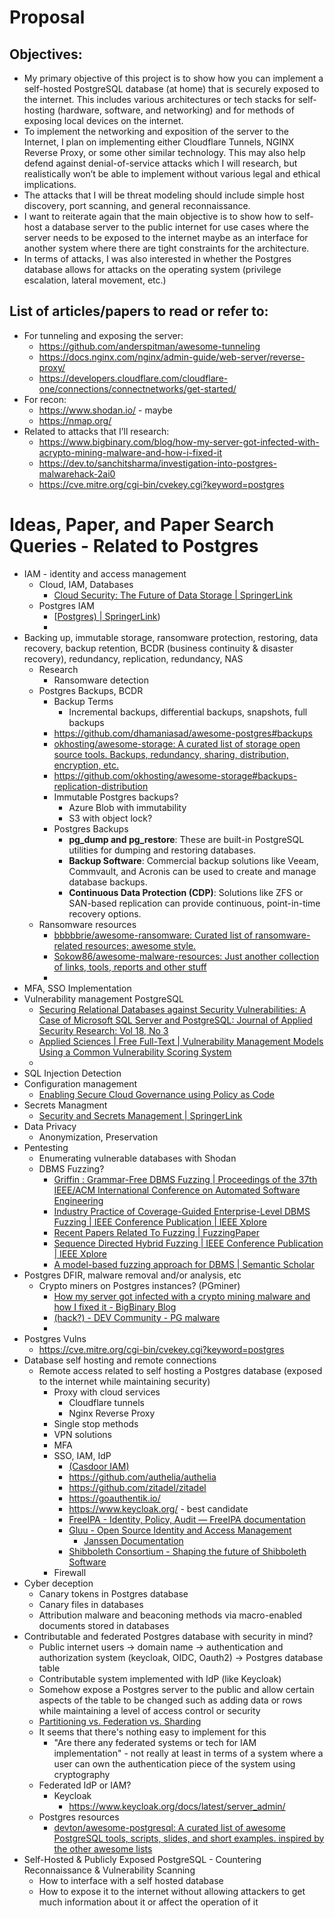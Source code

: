# Proposal
## Objectives: 
- My primary objective of this project is to show how you can implement a self-hosted PostgreSQL database (at home) that is securely exposed to the internet. This includes various architectures or tech stacks for self-hosting (hardware, software, and networking) and for methods of exposing local devices on the internet.
- To implement the networking and exposition of the server to the Internet, I plan on implementing either Cloudflare Tunnels, NGINX Reverse Proxy, or some other similar technology. This may also help defend against denial-of-service attacks which I will research, but realistically won’t be able to implement without various legal and ethical implications. 
- The attacks that I will be threat modeling should include simple host discovery, port scanning, and general reconnaissance. 
- I want to reiterate again that the main objective is to show how to self-host a database server to the public internet for use cases where the server needs to be exposed to the internet maybe as an interface for another system where there are tight constraints for the architecture. 
-  In terms of attacks, I was also interested in whether the Postgres database allows for attacks on the operating system (privilege escalation, lateral movement, etc.) 

## List of articles/papers to read or refer to: 
- For tunneling and exposing the server: 
	- https://github.com/anderspitman/awesome-tunneling 
	- https://docs.nginx.com/nginx/admin-guide/web-server/reverse-proxy/ 
	- https://developers.cloudflare.com/cloudflare-one/connections/connectnetworks/get-started/ 
- For recon: 
	- https://www.shodan.io/ - maybe 
	- https://nmap.org/ 
- Related to attacks that I’ll research: 
	- https://www.bigbinary.com/blog/how-my-server-got-infected-with-acrypto-mining-malware-and-how-i-fixed-it 
	- https://dev.to/sanchitsharma/investigation-into-postgres-malwarehack-2ai0 
	- https://cve.mitre.org/cgi-bin/cvekey.cgi?keyword=postgres

# Ideas, Paper, and Paper Search Queries - Related to Postgres
- IAM - identity and access management
	- Cloud, IAM, Databases
		- [Cloud Security: The Future of Data Storage | SpringerLink](https://link.springer.com/chapter/10.1007/978-981-16-3961-6_9) 
	- Postgres IAM 
		- [[Postgres) | SpringerLink](Postgres)) 
		- 
- Backing up, immutable storage, ransomware protection, restoring, data recovery, backup retention, BCDR (business continuity & disaster recovery), redundancy, replication, redundancy, NAS
	- Research
		- Ransomware detection
	- Postgres Backups, BCDR
		- Backup Terms
			- Incremental backups, differential backups, snapshots, full backups
		- https://github.com/dhamaniasad/awesome-postgres#backups 
		- [okhosting/awesome-storage: A curated list of storage open source tools. Backups, redundancy, sharing, distribution, encryption, etc.](https://github.com/okhosting/awesome-storage) 
		- https://github.com/okhosting/awesome-storage#backups-replication-distribution 
		- Immutable Postgres backups?
			- Azure Blob with immutability
			- S3 with object lock?
		- Postgres Backups
			- **pg_dump and pg_restore**: These are built-in PostgreSQL utilities for dumping and restoring databases.
			- **Backup Software**: Commercial backup solutions like Veeam, Commvault, and Acronis can be used to create and manage database backups.
			- **Continuous Data Protection (CDP)**: Solutions like ZFS or SAN-based replication can provide continuous, point-in-time recovery options.
	- Ransomware resources
		- [bbbbbrie/awesome-ransomware: Curated list of ransomware-related resources; awesome style.](https://github.com/bbbbbrie/awesome-ransomware) 
		- [Sokow86/awesome-malware-resources: Just another collection of links, tools, reports and other stuff](https://github.com/Sokow86/awesome-malware-resources) 
		- 
- MFA, SSO Implementation
- Vulnerability management PostgreSQL
	- [Securing Relational Databases against Security Vulnerabilities: A Case of Microsoft SQL Server and PostgreSQL: Journal of Applied Security Research: Vol 18, No 3](https://www.tandfonline.com/doi/abs/10.1080/19361610.2021.2006032)  
	- [Applied Sciences | Free Full-Text | Vulnerability Management Models Using a Common Vulnerability Scoring System](https://www.mdpi.com/2076-3417/11/18/8735) 
	- 
- SQL Injection Detection
- Configuration management
	- [Enabling Secure Cloud Governance using Policy as Code](https://odr.chalmers.se/items/a15a77b7-7005-4412-9dd3-5f3f639b558e) 
- Secrets Managment
	- [Security and Secrets Management | SpringerLink](https://link.springer.com/chapter/10.1007/978-1-4842-8673-9_9) 
- Data Privacy
	- Anonymization, Preservation
- Pentesting
	- Enumerating vulnerable databases with Shodan
	- DBMS Fuzzing?
		- [Griffin : Grammar-Free DBMS Fuzzing | Proceedings of the 37th IEEE/ACM International Conference on Automated Software Engineering](https://dl.acm.org/doi/abs/10.1145/3551349.3560431) 
		- [Industry Practice of Coverage-Guided Enterprise-Level DBMS Fuzzing | IEEE Conference Publication | IEEE Xplore](https://ieeexplore.ieee.org/abstract/document/9401989) 
		- [Recent Papers Related To Fuzzing | FuzzingPaper](https://wcventure.github.io/FuzzingPaper/) 
		- [Sequence Directed Hybrid Fuzzing | IEEE Conference Publication | IEEE Xplore](https://ieeexplore.ieee.org/document/9054807) 
		- [A model-based fuzzing approach for DBMS | Semantic Scholar](https://www.semanticscholar.org/paper/A-model-based-fuzzing-approach-for-DBMS-Wang-Zhang/a58239f7a8f2839db3b2ccf91e668904f44a3ced) 
- Postgres DFIR, malware removal and/or analysis, etc
	- Crypto miners on Postgres instances? (PGminer)
		- [How my server got infected with a crypto mining malware and how I fixed it - BigBinary Blog](https://www.bigbinary.com/blog/how-my-server-got-infected-with-a-crypto-mining-malware-and-how-i-fixed-it)
		- [(hack?) - DEV Community - PG malware](https://dev.to/sanchitsharma/investigation-into-postgres-malware-hack-2ai0)  
		- 
- Postgres Vulns
	- https://cve.mitre.org/cgi-bin/cvekey.cgi?keyword=postgres
- Database self hosting and remote connections
	- Remote access related to self hosting a Postgres database (exposed to the internet while maintaining security)
		- Proxy with cloud services
			- Cloudflare tunnels
			- Nginx Reverse Proxy
		- Single stop methods 
		- VPN solutions
		- MFA
		- SSO, IAM, IdP
			- [(Casdoor IAM)](https://github.com/casdoor/casdoor) 
			- https://github.com/authelia/authelia 
			- https://github.com/zitadel/zitadel
			- https://goauthentik.io/ 
			- https://www.keycloak.org/ - best candidate
			- [FreeIPA - Identity, Policy, Audit — FreeIPA documentation](https://www.freeipa.org/) 
			- [Gluu - Open Source Identity and Access Management](https://gluu.org/#) 
				- [Janssen Documentation](https://docs.jans.io/v1.0.18/) 
			- [Shibboleth Consortium - Shaping the future of Shibboleth Software](https://www.shibboleth.net/)
		- Firewall
- Cyber deception
	- Canary tokens in Postgres database
	- Canary files in databases
	- Attribution malware and beaconing methods via macro-enabled documents stored in databases
- Contributable and federated Postgres database with security in mind?
	- Public internet users -> domain name -> authentication and authorization system (keycloak, OIDC, Oauth2) -> Postgres database table
	- Contributable system implemented with IdP (like Keycloak)
	- Somehow expose a Postgres server to the public and allow certain aspects of the table to be changed such as adding data or rows while maintaining a level of access control or security
	- [Partitioning vs. Federation vs. Sharding](https://lethargy.org/~jesus/writes/partitioning-vs-federation-vs-sharding/) 
	- It seems that there's nothing easy to implement for this
		- "Are there any federated systems or tech for IAM implementation" - not really at least in terms of a system where a user can own the authentication piece of the system using cryptography
	- Federated IdP or IAM?
		- Keycloak
			- https://www.keycloak.org/docs/latest/server_admin/ 
	- Postgres resources
		- [devton/awesome-postgresql: A curated list of awesome PostgreSQL tools, scripts, slides, and short examples. inspired by the other awesome lists](https://github.com/devton/awesome-postgresql) 
- Self-Hosted & Publicly Exposed PostgreSQL - Countering Reconnaissance & Vulnerability Scanning
	- How to interface with a self hosted database
	- How to expose it to the internet without allowing attackers to get much information about it or affect the operation of it